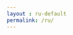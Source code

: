 ```yaml
---
layout : ru-default
permalink: /ru/
---
```


<script type="text/javascript">
window.location.replace("/ru/blog/");
</script>